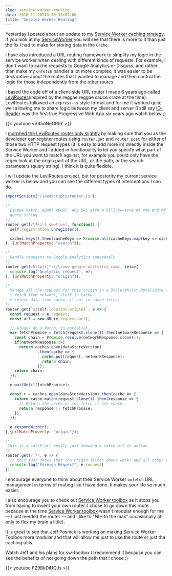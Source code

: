 ```yaml
---
slug: service-worker-routing
date: 2016-11-28T13:20:31+01:00
title: "Service Worker Routing"
---
```

Yesterday I posted about an update to my [Service Worker caching
strategy](/my-blogs-service-worker-and-caching-strategy-part-2/). If you look at
my [ServiceWorker](/sw.js) you will see that there is more to it than just 
the fix I had to make for storing data in the `Cache`.

I have also introduced a URL routing framework to simplify my logic in the
service worker when dealing with different kinds of requests. For example, I
don't want to cache requests to Google Analytics or Disquss, and rather than
make my `onfetch` handler a lot more complex, it was easier to be declarative
about the routes that I wanted to manage and then control the logic for those
independently from the other routes.

I based the code off of a client-side URL router I made 6 years ago called
[LeviRoutes](https://github.com/PaulKinlan/leviroutes)(inspired by the reggae
reggae sauce craze at the time). LeviRoutes followed an `express-js` style
format and for me it worked quite well allowing me to share logic between my
client and server (I still say
[IO-Reader](https://github.com/PaulKinlan/io-reader) was the first true
Progressive Web App six years ago watch below ;)

{{< youtube vV85dNeGRhY >}}

I [morphed the LeviRoutes router only slightly](/javascripts/router.js) by
making sure that you as the developer can register routes using `router.get` and
`router.post` for either of those two HTTP request types (it is easy to add more
in) directly inside the Service Worker and I added in functionality to let you
specify what part of the URL you want to match against, for example you could
only have the regex look at the origin part of the URL, or the path, or the
search parameters (query string). I think it is quite flexible.

I will update the LeviRoutes project, but for posterity my current service worker
is below and you can see the different types of interceptions I can do.

```javascript
importScripts('/javascripts/router.js');

/*
  Escape hatch. ABORT ABORT. Any URL with a kill-sw=true at the end of the
  query string.
*/
router.get(/\?kill-sw=true/, function() {
  self.registration.unregister();

  caches.keys().then(cacheKeys => Promise.all(cacheKeys.map(key => caches.delete(key))));
}, {urlMatchProperty: "search"});

/*
  Handle requests to Google Analytics seperately
*/
router.get(/http[s]*:\/\/www.google-analytics.com/, (e)=>{
  console.log('Analytics request', e);
}, {urlMatchProperty: "origin"});

/*
  Manage all the request for this origin in a Stale-Whilst Revalidate way.
  + fetch from network, stuff in cache.
  + return data from cache, if not in cache fetch.
*/
router.get(`${self.location.origin}`, e => {
  const request = e.request;
  const url = new URL(e.request.url);

  // Always do a fetch, in parrallel.
  var fetchPromise = fetch(request.clone()).then(networkResponse => {
    const chain = Promise.resolve(networkResponse.clone());
    if(networkResponse.ok)
      return caches.open(dataStoreVersion)
              .then(cache => {
                cache.put(request, networkResponse);
                return chain;
              });
    return chain;
  });

  e.waitUntil(fetchPromise);

  const r = caches.open(dataStoreVersion).then(cache => {
    return cache.match(request.clone()).then(response => {
      // Return the cache or the fetch if not there.
      return response || fetchPromise;
    });
  });

  e.respondWith(r);
},{urlMatchProperty: "origin"});

/*
 This is a catch-all really just showing a catch-all in action
*/
router.get(/.*/, e => {
  // this just shows that the origin filter above works and all other requests are handled by this
  console.log("Foreign Request", e.request)
});
```
I encourage everyone to think about their Service Worker `onfetch` URL management
in terms of routing like I have done. It makes your life so much easier.

I also encourage you to check out [Service Worker
toolbox](https://github.com/GoogleChrome/sw-toolbox) as it stops you from having
to invent your own router. I chose to go down this route because at the time
[Service Worker toolbox](https://github.com/GoogleChrome/sw-toolbox) wasn't
modular enough for me &mdash; I just needed the router &mdash; and I like
to "NIH to the max" occasionally (if only to flex my brain a little).  

It is great to see that Jeff Posnick is working on making Service Worker Toolbox
more modular and that will allow me just to use the route or just the caching
utils.

Watch Jeff and his plans for sw-toolbox (I recommend it because you can see the
benefits of not going down the path that I chose :) 

{{< youtube FZ9BkDiUQJs >}}